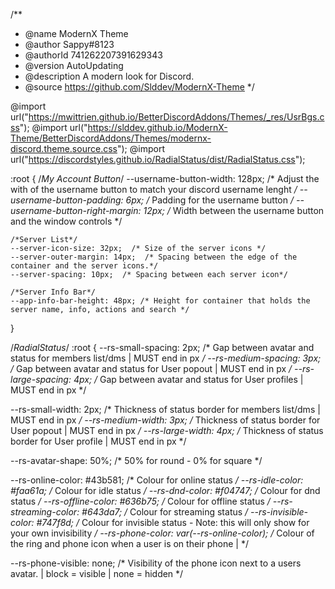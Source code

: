 /**
 * @name ModernX Theme
 * @author Sappy#8123
 * @authorId 741262207391629343
 * @version AutoUpdating
 * @description A modern look for Discord.
 * @source https://github.com/Slddev/ModernX-Theme
*/

@import url("https://mwittrien.github.io/BetterDiscordAddons/Themes/_res/UsrBgs.css");
@import url("https://slddev.github.io/ModernX-Theme/BetterDiscordAddons/Themes/modernx-discord.theme.source.css");
@import url("https://discordstyles.github.io/RadialStatus/dist/RadialStatus.css");

:root {
    /*My Account Button*/
    --username-button-width: 128px; /* Adjust the with of the username button to match your discord username lenght */
    --username-button-padding: 6px; /* Padding for the username button */
    --username-button-right-margin: 12px; /* Width between the username button and the window controls */

    /*Server List*/
    --server-icon-size: 32px;  /* Size of the server icons */
    --server-outer-margin: 14px;  /* Spacing between the edge of the container and the server icons.*/
    --server-spacing: 10px;  /* Spacing between each server icon*/

    /*Server Info Bar*/
    --app-info-bar-height: 48px; /* Height for container that holds the server name, info, actions and search */
}

/*RadialStatus*/
:root {
  --rs-small-spacing: 2px; /* Gap between avatar and status for members list/dms | MUST end in px */
  --rs-medium-spacing: 3px; /* Gap between avatar and status for User popout | MUST end in px */
  --rs-large-spacing: 4px; /* Gap between avatar and status for User profiles | MUST end in px */

  --rs-small-width: 2px; /* Thickness of status border for members list/dms | MUST end in px */
  --rs-medium-width: 3px; /* Thickness of status border for User popout | MUST end in px */
  --rs-large-width: 4px; /* Thickness of status border for User profile | MUST end in px */

  --rs-avatar-shape: 50%; /* 50% for round - 0% for square */

  --rs-online-color: #43b581; /* Colour for online status */
  --rs-idle-color: #faa61a; /* Colour for idle status */
  --rs-dnd-color: #f04747; /* Colour for dnd status */
  --rs-offline-color: #636b75; /* Colour for offline status */
  --rs-streaming-color: #643da7; /* Colour for streaming status */
  --rs-invisible-color: #747f8d; /* Colour for invisible status - Note: this will only show for your own invisibility */
  --rs-phone-color: var(--rs-online-color); /* Colour of the ring and phone icon when a user is on their phone |  */

  --rs-phone-visible: none; /* Visibility of the phone icon next to a users avatar. | block = visible | none = hidden */
